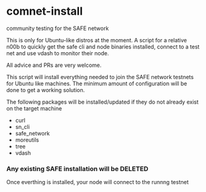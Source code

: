 # comnet-install

community testing for the SAFE network

This is only for Ubuntu-like distros at the moment.
A script for a relative n00b to quickly get the safe cli and node binaries installed, connect to a test net and use vdash to monitor their node. 

All advice and PRs are very welcome.



This script will install everything needed to join the SAFE network testnets for
Ubuntu like machines. The minimum amount of configuration will be done to get a working solution.

The following packages will be installed/updated if they do not already exist on the target machine

- curl
- sn_cli
- safe_network
- moreutils
- tree
- vdash

### Any existing SAFE installation will be DELETED  ###

 
Once everthing is installed, your node will connect to the runnng testnet 
